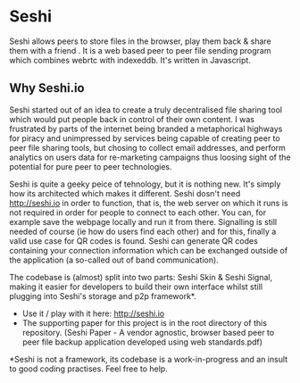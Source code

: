 # Seshi
Seshi allows peers to store files in the browser, play them back &amp; share them with a friend . 
It is a web based peer to peer file sending program which combines webrtc with indexeddb. It's written in Javascript. 

## Why Seshi.io
Seshi started out of an idea to create a truly decentralised file sharing tool which would put people back in 
control of their own content. I was frustrated by parts of the internet being branded a metaphorical highways 
for piracy and unimpressed by services being capable of creating peer to peer file sharing tools, but chosing 
to collect email addresses, and perform analytics on users data for re-marketing campaigns thus loosing sight 
of the potential for pure peer to peer technologies.

Seshi is quite a geeky peice of tehnology, but it is nothing new. It's simply how its architected which makes 
it different. Seshi dosn't need <http://seshi.io> in order to function, that is, the web server on which it runs is not 
required in order for people to connect to each other. You can, for example save the webpage locally and run 
it from there. Signalling is still needed of course (ie how do users find each other) and for this, finally a 
valid use case for QR codes is found. Seshi can generate QR codes containing your connection information which 
can be exchanged outside of the application (a so-called out of band communication). 

The codebase is (almost) split into two parts: Seshi Skin & Seshi Signal, making it easier for developers to build their own interface whilst still 
plugging into Seshi's storage and p2p framework*.

* Use it / play with it here: http://seshi.io
* The supporting paper for this project is in the root directory of this repository. (Seshi Paper - A vendor agnostic, browser based peer to peer file backup application developed using web standards.pdf) 


*Seshi is not a framework, its codebase is a work-in-progress and an insult to good coding practises. Feel free to help.
